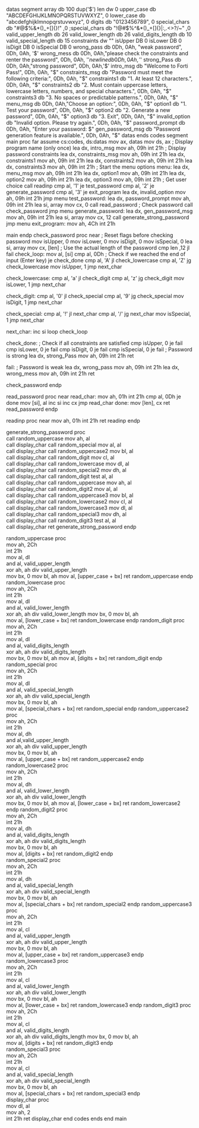 datas segment
    array db 100 dup('$')
    len dw 0
    upper_case db "ABCDEFGHIJKLMNOPQRSTUVWXYZ", 0
    lower_case db "abcdefghijklmnopqrstuvwxyz", 0
    digits db "0123456789", 0
    special_chars db "#@$%&*()_+[]{}!" ,0
    ;special_chars db "!@#$%^&*()_+[]{}|:,.<>?/~" ,0
    valid_upper_length db 26
    valid_lower_length db 26
    valid_digits_length db 10
    valid_special_length db 15
    constraints dw ""
    isUpper DB 0
    isLower DB 0
    isDigit DB 0
    isSpecial DB 0
    wrong_pass db 0Dh, 0Ah, "weak password", 0Dh, 0Ah, '$'
    wrong_mess db 0Dh, 0Ah,"please check the constraints and renter the password", 0Dh, 0Ah, '$'
    newline db 0Dh, 0Ah, '$'
    strong_Pass db  0Dh, 0Ah,"strong password",  0Dh, 0Ah,'$'
    intro_msg db "Welcome to Forti Pass!", 0Dh, 0Ah, "$"
    constraints_msg db "Password must meet the following criteria:", 0Dh, 0Ah, "$"
    constraints1 db "1. At least 12 characters.", 0Dh, 0Ah, "$"
    constraints2 db "2. Must contain uppercase letters, lowercase letters, numbers, and special characters.", 0Dh, 0Ah, "$"
    constraints3 db "3. No spaces or predictable patterns.", 0Dh, 0Ah, "$"
    menu_msg db  0Dh, 0Ah,"Choose an option:", 0Dh, 0Ah, "$"
    option1 db "1. Test your password", 0Dh, 0Ah, "$"
    option2 db "2. Generate a new password", 0Dh, 0Ah, "$"
    option3 db "3. Exit", 0Dh, 0Ah, "$"
    invalid_option db "Invalid option. Please try again.", 0Dh, 0Ah, "$"
    password_prompt db  0Dh, 0Ah, "Enter your password: $"
    gen_password_msg db "Password generation feature is available.", 0Dh, 0Ah, "$"
datas ends
codes segment
    main proc far
    assume cs:codes, ds:datas
    mov ax, datas
    mov ds, ax
    ; Display program name (only once)
    lea dx, intro_msg
    mov ah, 09h
    int 21h
    ; Display password constraints
    lea dx, constraints_msg
    mov ah, 09h
    int 21h
    lea dx, constraints1
    mov ah, 09h
    int 21h
    lea dx, constraints2
    mov ah, 09h
    int 21h
    lea dx, constraints3
    mov ah, 09h
    int 21h
    ; Start the menu options
menu:
    lea dx, menu_msg
    mov ah, 09h
    int 21h
    lea dx, option1
    mov ah, 09h
    int 21h
    lea dx, option2
    mov ah, 09h
    int 21h
    lea dx, option3
    mov ah, 09h
    int 21h
    ; Get user choice
    call readinp
    cmp al, '1'
    je test_password
    cmp al, '2'
    je generate_password
    cmp al, '3'
    je exit_program
    lea dx, invalid_option
    mov ah, 09h
    int 21h
    jmp menu
test_password:
    lea dx, password_prompt
    mov ah, 09h
    int 21h
    lea si, array
    mov cx, 0
    call read_password
    ; Check password
    call check_password
    jmp menu
generate_password:
    lea dx, gen_password_msg
    mov ah, 09h
    int 21h
    lea si, array
    mov cx, 12
    call generate_strong_password
    jmp menu
exit_program:
    mov ah, 4Ch
    int 21h

main endp
check_password proc near
    ; Reset flags before checking password
    mov isUpper, 0
    mov isLower, 0
    mov isDigit, 0
    mov isSpecial, 0
    lea si, array
    mov cx, [len] ; Use the actual length of the password
    cmp len ,12
    jl fail
check_loop:
    mov al, [si]
    cmp al, 0Dh ; Check if we reached the end of input (Enter key)
    je check_done
    cmp al, 'A'
    jl check_lowercase
    cmp al, 'Z'
    jg check_lowercase
    mov isUpper, 1
    jmp next_char

check_lowercase:
    cmp al, 'a'
    jl check_digit
    cmp al, 'z'
    jg check_digit
    mov isLower, 1
    jmp next_char

check_digit:
    cmp al, '0'
    jl check_special
    cmp al, '9'
    jg check_special
    mov isDigit, 1
    jmp next_char

check_special:
    cmp al, '!'
    jl next_char
    cmp al, '/'
    jg next_char
    mov isSpecial, 1
    jmp next_char

next_char:
    inc si
    loop check_loop

check_done:
    ; Check if all constraints are satisfied
    cmp isUpper, 0
    je fail
    cmp isLower, 0
    je fail
    cmp isDigit, 0
    je fail
    cmp isSpecial, 0
    je fail
    ; Password is strong
    lea dx, strong_Pass
    mov ah, 09h
    int 21h
    ret

fail:
    ; Password is weak
    lea dx, wrong_pass
    mov ah, 09h
    int 21h
    lea dx, wrong_mess
    mov ah, 09h
    int 21h
    ret

check_password endp

read_password proc near
    read_char:
        mov ah, 01h
        int 21h
        cmp al, 0Dh
        je done
        mov [si], al
        inc si
        inc cx
        jmp read_char
    done:
        mov [len], cx
        ret
read_password endp

readinp proc near
    mov ah, 01h
    int 21h
    ret
readinp endp

generate_strong_password proc    
    call random_uppercase
    mov ah, al       
    call display_char
    call random_special
    mov al, al     
    call display_char
    call random_uppercase2
    mov bl, al       
    call display_char
    call random_digit
    mov cl, al     
    call display_char
    call random_lowercase
    mov dl, al       
    call display_char
    call random_special2
    mov dh, al       
    call display_char
    call random_digit
    test al, al     
    call display_char 
    call random_uppercase
    mov ah, al       
    call display_char
    call random_digit2
    mov al, al     
    call display_char
    call random_uppercase3
    mov bl, al       
    call display_char
    call random_lowercase2
    mov cl, al     
    call display_char
    call random_lowercase3
    mov dl, al       
    call display_char
    call random_special3
    mov dh, al       
    call display_char
    call random_digit3
    test al, al     
    call display_char
    ret
generate_strong_password endp

random_uppercase proc   
     mov ah, 2Ch     
    int 21h              
    mov al, dl       
    and al, valid_upper_length      
     xor ah, ah
    div valid_upper_length   
    mov bx, 0
    mov bl, ah
    mov al, [upper_case + bx]
    ret
    random_uppercase endp
    random_lowercase proc  
    mov ah, 2Ch     
    int 21h           
    mov al, dl       
    and al, valid_lower_length        
    xor ah, ah
    div valid_lower_length 
    mov bx, 0
    mov bl, ah  
    mov al, [lower_case + bx]
    ret
    random_lowercase endp
    random_digit proc
     mov ah, 2Ch     
    int 21h              
    mov al, dl       
    and al, valid_digits_length         
     xor ah, ah
     div valid_digits_length     
    mov bx, 0
    mov bl, ah 
    mov al, [digits + bx]
    ret
    random_digit endp    
    random_special proc   
     mov ah, 2Ch     
    int 21h              
    mov al, dl       
    and al, valid_special_length         
    xor ah, ah
    div valid_special_length     
    mov bx, 0
    mov bl, ah  
    mov al, [special_chars + bx]
    ret
random_special endp
random_uppercase2 proc   
     mov ah, 2Ch     
    int 21h              
    mov al, dh       
    and al,valid_upper_length         
     xor ah, ah
    div valid_upper_length    
    mov bx, 0
    mov bl, ah  
    mov al, [upper_case + bx]
    ret
    random_uppercase2 endp
    random_lowercase2 proc   
     mov ah, 2Ch     
    int 21h             
    mov al, dh       
    and al, valid_lower_length      
		xor ah, ah
     div valid_lower_length    
    mov bx, 0
    mov bl, ah
    mov al, [lower_case + bx]
    ret
    random_lowercase2 endp
    random_digit2 proc   
     mov ah, 2Ch     
    int 21h              
    mov al, dh       
    and al, valid_digits_length    
     xor ah, ah
     div valid_digits_length     
    mov bx, 0
    mov bl, ah  
    mov al, [digits + bx]
    ret
    random_digit2 endp    
    random_special2 proc   
     mov ah, 2Ch     
    int 21h              
    mov al, dh       
    and al, valid_special_length      
     xor ah, ah
     div valid_special_length     
    mov bx, 0
    mov bl, ah  
    mov al, [special_chars + bx]
    ret
    random_special2 endp
    random_uppercase3 proc   
     mov ah, 2Ch     
    int 21h              
    mov al, cl       
    and al, valid_upper_length         
     xor ah, ah
    div valid_upper_length     
    mov bx, 0
    mov bl, ah  
    mov al, [upper_case + bx]
    ret
    random_uppercase3 endp
    random_lowercase3 proc   
     mov ah, 2Ch     
    int 21h              
    mov al, cl       
    and al, valid_lower_length         
     xor ah, ah
     div valid_lower_length     
    mov bx, 0
    mov bl, ah  
    mov al, [lower_case + bx]
    ret
    random_lowercase3 endp
    random_digit3 proc   
     mov ah, 2Ch     
    int 21h              
    mov al, cl       
    and al, valid_digits_length         
     xor ah, ah
     div valid_digits_length 
    mov bx, 0
    mov bl, ah  
    mov al, [digits + bx]
    ret
    random_digit3 endp    
    random_special3 proc   
     mov ah, 2Ch     
    int 21h              
    mov al, cl       
    and al, valid_special_length          
     xor ah, ah
     div valid_special_length     
    mov bx, 0
    mov bl, ah  
    mov al, [special_chars + bx]
    ret
    random_special3 endp    
display_char proc    
    mov dl, al       
    mov ah, 2        
    int 21h
    ret
display_char end
codes ends
end main
